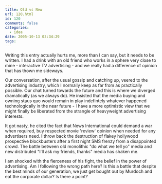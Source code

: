 ```yaml
---
title: Old vs New
url: 120.html
id: 120
comments: false
categories:
  - idea
date: 2005-10-13 03:34:29
tags:
---
```


Writing this entry actually hurts me, more than I can say, but it needs to be written. I had a drink with an old friend who works in a sphere very close to mine - interactive TV advertising - and we really had a difference of opinion that has thown me sideways. 

Our conversation, after the usual gossip and catching up, veered to the advertising industry, which I normally keep as far from as practically possible. Our chat turned towards the future and this is where we diverged dramatically (as we always do). He insisted that the media buying and owning staus quo would remain in play indefintely whatever happened technologically in the near future - I have a more optimistic view that we might finally be liberated from the strangle of heavyweight advertising interests.

It got nasty, he cited the fact that News International could demand a war when required, buy respected movie 'review' opinion when needed for any advertisers need. I throw back the destruction of flakey hollywood prospective blockbusters after a first night SMS frenzy from a disappointed crowd. The battle between old monolithic "do what we tell yo" media and new distributed "I'll ask my friends, thanks" media has shaken me.

I am shocked with the fierceness of his fight, the belief in the power of advertising. Am I following the wrong path here? Is this a battle that despite the best minds of our generation, we just get bought out by Murdoch and eat the corporate dollar? Is there a point?
